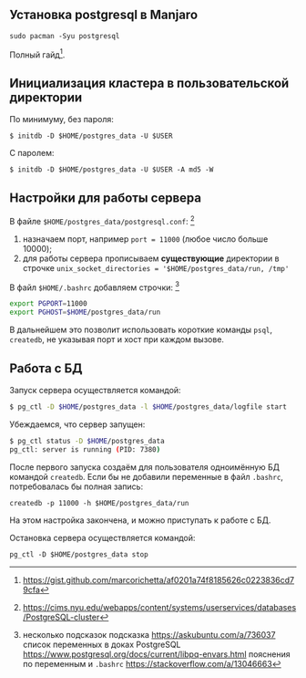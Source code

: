 ## Установка postgresql в Manjaro

```
sudo pacman -Syu postgresql
```

Полный гайд[^postgresql_manjaro].

## Инициализация кластера в пользовательской директории

По минимуму, без пароля:
```
$ initdb -D $HOME/postgres_data -U $USER
```

С паролем:
```
$ initdb -D $HOME/postgres_data -U $USER -A md5 -W
```

## Настройки для работы сервера

В файле `$HOME/postgres_data/postgresql.conf`: [^postgresql_conf_setting_up]
1) назначаем порт, например `port = 11000` (любое число больше 10000);
2) для работы сервера прописываем **существующие** директории в строчке `unix_socket_directories = '$HOME/postgres_data/run, /tmp'`

В файл `$HOME/.bashrc` добавляем строчки: [^short_commands_setting_up]
```bash
export PGPORT=11000
export PGHOST=$HOME/postgres_data/run
```
В дальнейшем это позволит использовать короткие команды `psql`, `createdb`, не указывая порт и хост при каждом вызове.

## Работа с БД

Запуск сервера осуществляется командой:
```bash
$ pg_ctl -D $HOME/postgres_data -l $HOME/postgres_data/logfile start
```
Убеждаемся, что сервер запущен:
```bash
$ pg_ctl status -D $HOME/postgres_data
pg_ctl: server is running (PID: 7380)
```
После первого запуска создаём для пользователя одноимённую БД командой `createdb`. Если бы не добавили переменные в файл `.bashrc`, потребовалась бы полная запись:
```
createdb -p 11000 -h $HOME/postgres_data/run
```
На этом настройка закончена, и можно приступать к работе с БД.

Остановка сервера осуществляется командой:
```
pg_ctl -D $HOME/postgres_data stop
```


[^postgresql_manjaro]: https://gist.github.com/marcorichetta/af0201a74f8185626c0223836cd79cfa
[^postgresql_conf_setting_up]: https://cims.nyu.edu/webapps/content/systems/userservices/databases/PostgreSQL-cluster
[^short_commands_setting_up]: несколько подсказок
    подсказка https://askubuntu.com/a/736037
    список переменных в доках PostgreSQL https://www.postgresql.org/docs/current/libpq-envars.html
    пояснения по переменным и `.bashrc` https://stackoverflow.com/a/13046663
